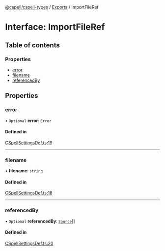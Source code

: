 [@cspell/cspell-types](../README.md) / [Exports](../modules.md) / ImportFileRef

# Interface: ImportFileRef

## Table of contents

### Properties

- [error](ImportFileRef.md#error)
- [filename](ImportFileRef.md#filename)
- [referencedBy](ImportFileRef.md#referencedby)

## Properties

### error

• `Optional` **error**: `Error`

#### Defined in

[CSpellSettingsDef.ts:19](https://github.com/streetsidesoftware/cspell/blob/9347337/packages/cspell-types/src/CSpellSettingsDef.ts#L19)

___

### filename

• **filename**: `string`

#### Defined in

[CSpellSettingsDef.ts:18](https://github.com/streetsidesoftware/cspell/blob/9347337/packages/cspell-types/src/CSpellSettingsDef.ts#L18)

___

### referencedBy

• `Optional` **referencedBy**: [`Source`](../modules.md#source)[]

#### Defined in

[CSpellSettingsDef.ts:20](https://github.com/streetsidesoftware/cspell/blob/9347337/packages/cspell-types/src/CSpellSettingsDef.ts#L20)

